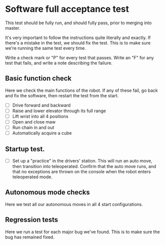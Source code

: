 # Software full acceptance test

This test should be fully run, and should fully pass, prior to merging into master.

It's very important to follow the instructions quite literally and exactly.  If there's a mistake in the test, we should fix the test.  This is to make sure we're running the same test every time.

Write a check mark or "P" for every test that passes.  Write an "F" for any test that fails, and write a note describing the failure.

## Basic function check

Here we check the main functions of the robot.  If any of these fail, go back and fix the software, then restart the test from the start.

- [ ] Drive forward and backward
- [ ] Raise and lower elevator through its full range
- [ ] Lift wrist into all 4 positions
- [ ] Open and close maw
- [ ] Run chain in and out
- [ ] Automatically acquire a cube

## Startup test.

- [ ] Set up a "practice" in the drivers' station.  This will run an auto move, then transition into teleoperated.  Confirm that the auto move runs, and that no exceptions are thrown on the console when the robot enters teleoperated mode.

## Autonomous mode checks

Here we test all our autonomous moves in all 4 start configurations.


## Regression tests

Here we run a test for each major bug we've found.  This is to make sure the bug has remained fixed.

